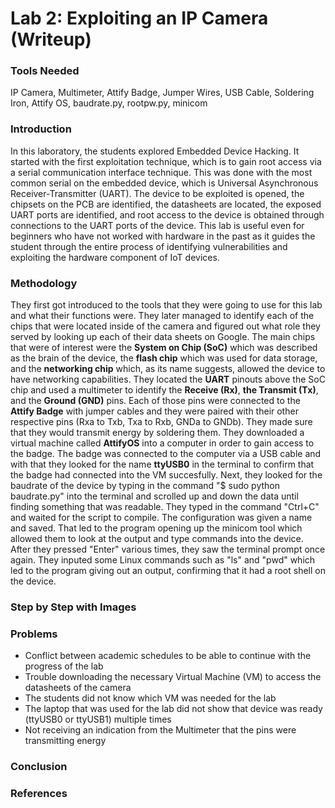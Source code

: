 # Lab 2: Exploiting an IP Camera (Writeup)
### Tools Needed
  IP Camera, Multimeter, Attify Badge, Jumper Wires, USB Cable, Soldering Iron, Attify OS, baudrate.py, rootpw.py, minicom 
### Introduction
  In this laboratory, the students explored Embedded Device Hacking. It started with the first exploitation technique, which is to gain root access via a serial communication interface technique. This was done with the most common serial on the embedded device, which is Universal Asynchronous Receiver-Transmitter (UART). The device to be exploited is opened, the chipsets on the PCB are identified, the datasheets are located, the exposed UART ports are identified, and root access to the device is obtained through connections to the UART ports of the device. This lab is useful even for beginners who have not worked with hardware in the past as it guides the student through the entire process of identifying vulnerabilities and exploiting the hardware component of IoT devices.
### Methodology
  They first got introduced to the tools that they were going to use for this lab and what their functions were.  They later managed to identify each of the chips that were located inside of the camera and figured out what role they served by looking up each of their data sheets on Google. The main chips that were of interest were the **System on Chip (SoC)** which was described as the brain of the device, the **flash chip** which was used for data storage, and the **networking chip** which, as its name suggests, allowed the device to have networking capabilities. They located the **UART** pinouts above the SoC chip and used a multimeter to identify the **Receive (Rx)**, **the Transmit (Tx)**, and the **Ground (GND)** pins. Each of those pins were connected to the **Attify Badge** with jumper cables and they were paired with their other respective pins (Rxa to Txb, Txa to Rxb, GNDa to GNDb). They made sure that they would transmit energy by soldering them. They downloaded a virtual machine called **AttifyOS** into a computer in order to gain access to the badge. The badge was connected to the computer via a USB cable and with that they looked for the name **ttyUSB0** in the terminal to confirm that the badge had connected into the VM succesfully. Next, they looked for the baudrate of the device by typing in the command "$ sudo python baudrate.py" into the terminal and scrolled up and down the data until finding something that was readable. They typed in the command "Ctrl+C" and waited for the script to compile. The configuration was given a name and saved. That led to the program opening up the minicom tool which allowed them to look at the output and type commands into the device. After they pressed "Enter" various times, they saw the terminal prompt once again. They inputed some Linux commands such as "ls" and "pwd" which led to the program giving out an output, confirming that it had a root shell on the device.
### Step by Step with Images
### Problems
- Conflict between academic schedules to be able to continue with the progress of the lab
- Trouble downloading the necessary Virtual Machine (VM) to access the datasheets of the camera
- The students did not know which VM was needed for the lab
- The laptop that was used for the lab did not show that device was ready (ttyUSB0 or ttyUSB1) multiple times
- Not receiving an indication from the Multimeter that the pins were transmitting energy
### Conclusion
### References
